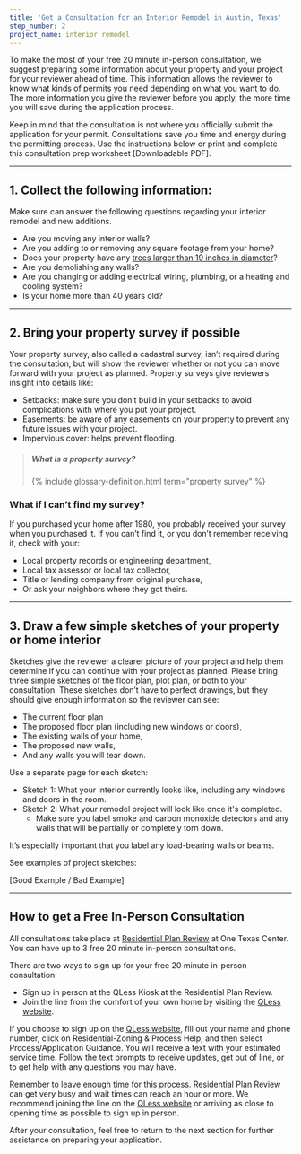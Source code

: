 ```yaml
---
title: 'Get a Consultation for an Interior Remodel in Austin, Texas'
step_number: 2
project_name: interior remodel
---
```



To make the most of your free 20 minute in-person consultation, we suggest preparing some information about your property and your project for your reviewer ahead of time. This information allows the reviewer to know what kinds of permits you need depending on what you want to do. The more information you give the reviewer before you apply, the more time you will save during the application process.

Keep in mind that the consultation is not where you officially submit the application for your permit. Consultations save you time and energy during the permitting process. Use the instructions below or print and complete this consultation prep worksheet [Downloadable PDF].

---

## 1. Collect the following information:

Make sure can answer the following questions regarding your interior remodel and new additions.

* Are you moving any interior walls?
* Are you adding to or removing any square footage from your home?
* Does your property have any [trees larger than 19 inches in diameter](/residential-toolkit/building-near-a-tree/)?
* Are you demolishing any walls?
* Are you changing or adding electrical wiring, plumbing, or a heating and cooling system?
* Is your home more than 40 years old?&nbsp;

---

## 2. Bring your property survey if possible

Your property survey, also called a cadastral survey, isn’t required during the consultation, but will show the reviewer whether or not you can move forward with your project as planned. Property surveys give reviewers insight into details like:

* Setbacks: make sure you don’t build in your setbacks to avoid complications with where you put your project.
* Easements: be aware of any easements on your property to prevent any future issues with your project.
* Impervious cover: helps prevent flooding.

> ##### What is a property survey?
>
> {% include glossary-definition.html term="property survey" %}

### What if I can’t find my survey?

If you purchased your home after 1980, you probably received your survey when you purchased it. If you can’t find it, or you don’t remember receiving it, check with your:

* Local property records or engineering department,
* Local tax assessor or local tax collector,
* Title or lending company from original purchase,
* Or ask your neighbors where they got theirs.

---

## 3. Draw a few simple sketches of your property or home interior

Sketches give the reviewer a clearer picture of your project and help them determine if you can continue with your project as planned. Please bring three simple sketches of the floor plan, plot plan, or both to your consultation. These sketches don’t have to perfect drawings, but they should give enough information so the reviewer can see:

* The current floor plan
* The proposed floor plan (including new windows or doors),
* The existing walls of your home,
* The proposed new walls,
* And any walls you will tear down.

Use a separate page for each sketch:

* Sketch 1: What your interior currently looks like, including any windows and doors in the room.
* Sketch 2: What your remodel project will look like once it's completed.
  * Make sure you label smoke and carbon monoxide detectors and any walls that will be partially or completely torn down.

It’s especially important that you label any load-bearing walls or beams.

See examples of project sketches:

[Good Example / Bad Example]

---

## How to get a Free In-Person Consultation

All consultations take place at [Residential Plan Review](/contact/#residential-plan-review)&nbsp;at One Texas Center. You can have up to 3 free 20 minute in-person consultations.

There are two ways to sign up for your free 20 minute in-person consultation:

* Sign up in person at the QLess Kiosk at the Residential Plan Review.
* Join the line from the comfort of your own home by visiting the [QLess website](https://kiosk.qless.com/kiosk/app/home/19062?queues=63813,65072,64852,64862,66812).

If you choose to sign up on the [QLess website](https://kiosk.qless.com/kiosk/app/home/19062?queues=63813,65072,64852,64862,66812), fill out your name and phone number, click on Residential-Zoning & Process Help, and then select Process/Application Guidance. You will receive a text with your estimated service time. Follow the text prompts to receive updates, get out of line, or to get help with any questions you may have.

Remember to leave enough time for this process. Residential Plan Review can get very busy and wait times can reach an hour or more. We recommend joining the line on the [QLess website](https://kiosk.qless.com/kiosk/app/home/19062?queues=63813,65072,64852,64862,66812) or arriving as close to opening time as possible to sign up in person.

After your consultation, feel free to return to the next section for further assistance on preparing your application.